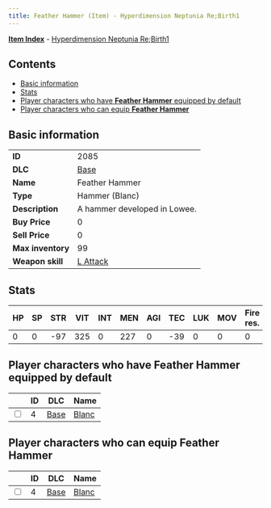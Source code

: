 ```yaml
---
title: Feather Hammer (Item) - Hyperdimension Neptunia Re;Birth1
---
```


[**Item Index**](/neptunia/rb1/item/index.html) - [Hyperdimension Neptunia Re;Birth1](/neptunia/rb1)

## Contents

- [Basic information](#basic-information)
- [Stats](#stats)
- [Player characters who have **Feather Hammer** equipped by default](#player-characters-who-have-feather-hammer-equipped-by-default)
- [Player characters who can equip **Feather Hammer**](#player-characters-who-can-equip-feather-hammer)

## Basic information

|   |   |
| -- | -- |
| **ID** | 2085 |
| **DLC** | [Base](/neptunia/rb1/dlc/1-base.html) |
| **Name** | Feather Hammer |
| **Type** | Hammer (Blanc) |
| **Description** | A hammer developed in Lowee. |
| **Buy Price** | 0 |
| **Sell Price** | 0 |
| **Max inventory** | 99 |
| **Weapon skill** | [L Attack](/neptunia/rb1/skill/1-602-l-attack.html) |


## Stats

| HP | SP | STR | VIT | INT | MEN | AGI | TEC | LUK | MOV | Fire res. | Ice res. | Wind res. | Lightning res. |
| -- | -- | --- | --- | --- | --- | --- | --- | --- | --- | --------- | -------- | --------- | -------------- |
| 0 | 0 | -97 | 325 | 0 | 227 | 0 | -39 | 0 | 0 | 0 | 0 | 0 | 0 |


## Player characters who have **Feather Hammer** equipped by default

|    | ID | DLC | Name |
| -- | -- | --- | ---- |
| <input type="checkbox" id="rb1-player-1-4" class="trackbox" /> | 4 | [Base](/neptunia/rb1/dlc/1-base.html) | [Blanc](/neptunia/rb1/player/1-4-blanc.html) |


## Player characters who can equip **Feather Hammer**

|    | ID | DLC | Name |
| -- | -- | --- | ---- |
| <input type="checkbox" id="rb1-player-1-4" class="trackbox" /> | 4 | [Base](/neptunia/rb1/dlc/1-base.html) | [Blanc](/neptunia/rb1/player/1-4-blanc.html) |
